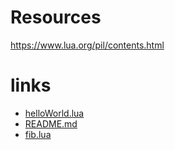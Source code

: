 
# Resources
https://www.lua.org/pil/contents.html









# links

- [helloWorld.lua](helloWorld.lua)
- [README.md](README.md)
- [fib.lua](fib.lua)
